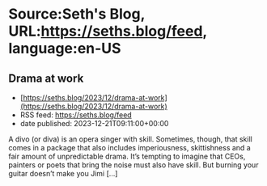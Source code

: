 # Source:Seth's Blog, URL:https://seths.blog/feed, language:en-US

## Drama at work
 - [https://seths.blog/2023/12/drama-at-work](https://seths.blog/2023/12/drama-at-work)
 - RSS feed: https://seths.blog/feed
 - date published: 2023-12-21T09:11:00+00:00

A divo (or diva) is an opera singer with skill. Sometimes, though, that skill comes in a package that also includes imperiousness, skittishness and a fair amount of unpredictable drama. It&#8217;s tempting to imagine that CEOs, painters or poets that bring the noise must also have skill. But burning your guitar doesn&#8217;t make you Jimi [&#8230;]


